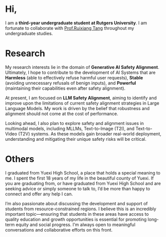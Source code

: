 # Hi,

I am a **third-year undergraduate student at Rutgers University**. I am fortunate to collaborate with [Prof.Ruixiang Tang](https://www.ruixiangtang.net) throughout my undergraduate studies.


# Research

My research interests lie in the domain of **Generative AI Safety Alignment**. Ultimately, I hope to contribute to the development of AI Systems that are **Harmless** (able to effectively refuse harmful user requests), **Stable** (avoiding unnecessary refusals of benign inputs), and **Powerful** (maintaining their capabilities even after safety alignment).

At present, I am focused on **LLM Safety Alignment**, aiming to identify and improve upon the limitations of current safety alignment strategies in Large Language Models. My work is driven by the belief that robustness and alignment should not come at the cost of performance.

Looking ahead, I also plan to explore safety and alignment issues in multimodal models, including MLLMs, Text-to-Image (T2I), and Text-to-Video (T2V) systems. As these models gain broader real-world deployment, understanding and mitigating their unique safety risks will be critical.



# Others

I graduated from Yuexi High School, a place that holds a special meaning to me. I spent the first 18 years of my life in the beautiful county of Yuexi. If you are graduating from, or have graduated from Yuexi High School and are seeking advice or simply someone to talk to, I’d be more than happy to connect and offer any help I can.

I’m also passionate about discussing the development and support of students from resource-constrained regions. I believe this is an incredibly important topic—ensuring that students in these areas have access to quality education and growth opportunities is essential for promoting long-term equity and social progress. I'm always open to meaningful conversations and collaborative efforts on this front.

